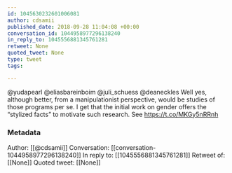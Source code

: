 ```yaml
---
id: 1045630232601006081
author: cdsamii
published_date: 2018-09-28 11:04:08 +00:00
conversation_id: 1044958977296138240
in_reply_to: 1045556881345761281
retweet: None
quoted_tweet: None
type: tweet
tags:

---
```


@yudapearl @eliasbareinboim @juli_schuess @deaneckles Well yes, although better, from a manipulationist perspective, would be studies of those programs per se. I get that the initial work on gender offers the “stylized facts” to motivate such research. See https://t.co/MKGy5nRRnh

### Metadata

Author: [[@cdsamii]]
Conversation: [[conversation-1044958977296138240]]
In reply to: [[1045556881345761281]]
Retweet of: [[None]]
Quoted tweet: [[None]]

